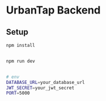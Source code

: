 # UrbanTap Backend

## Setup

```bash
npm install


npm run dev


# env
DATABASE_URL=your_database_url
JWT_SECRET=your_jwt_secret
PORT=5000
```
